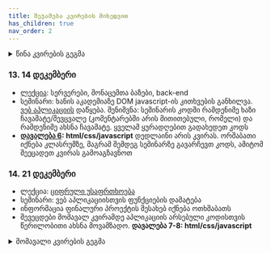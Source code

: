 ```yaml
---
title: შეჯამება კვირების მიხედვით
has_children: true
nav_order: 2
---
```



<details markdown="block">

<summary> წინა კვირების გეგმა </summary>

### 1. 21 სექტემბერი
პირველ კვირას გავარჩიეთ ეს საკითხები:

- საგნის მიმოხილვა - იხილეთ სილაბუსი
- [კარელის სამუშაო გარემოს გამართვა](/content/resources/karel_de)
- კარელის შესავალი 
    - ვინც ლექცია გააცდინა, შეგიძლიათ ნახოთ მოკლე [pdf](/content/files/lecture1.pdf) ვერსია (while ციკლამდე)
    - თუ გინდათ უბრალოდ საკითხების გამეორება, კარელის ბრძანებები და პროგრამის გამოყენება არის [ამ გვერდზე](/content/resources/karel_reference)
- [ამ კვირის დავალება](/content/homework/1_karel_intro). აუცილებლად გაეცანით [ამ გვერდს](/content/info/hw_karel), სადაც არის დავალების ატვირთვის ფორმატი, დეტალები და წესები


### 2. 28 სექტემბერი
- საიტის მთავარ გვერდზე დავამატე ტექნიკური ინფორმაცია

დღეს თავიდან გავივლით ყველა მნიშვნელოვან ნაწილს წინა კვირიდან და შემდეგ დავასრულებთ კარელის ფუნქციების სწავლას. 
- მიზანი არის რომ საფუძვლები მყარად გვესმოდეს, გავიმეორებთ რაც შეიძლება ბევრჯერ და ბევრნაირად
- შეეცდებით ხოლმე დამოუკიდებლად გააკეთოთ სავარჯიშოები

- ჯამში პირველი ორი კვირის კარელის მასალა არის [წინა კვირას გაზიარებულ pdf-ში](/content/files/lecture1.pdf). გაცდენის ან თავიდან ახსნის საჭიროების შემთხვევაში წაიკითხეთ ეს.
- თუ მასალა გესმით, მაგრამ რომელიმე ფუნქციის ან ბრძანების გამოყენება დაგავიწყდათ, pdf-ში ძებნა არ არის საჭირო, ყველაფერი არის [ამ გვერდზე](/content/resources/karel_reference) მაგალითებით. 
- სემინარზე უფრო მეტად გავნიხილეთ ეგ გვერდი და [სავარჯიშოები](/content/classwork/2_karel). ვისაც მათი გაკეთება მარტივად შეგიძლიათ, დღეს დასწრება აუცილებელი არ არის. 


### 3. 5 ოქტომბერი

- *ლექცია*: [კომპიუტერები](/content/lectures/3_computers)
- *სემინარი*: [კარელის სავარჯიშოები 2](/content/classwork/3_karel)



### 4. 12 ოქტომბერი
- **ლექციაზე** განვიხილეთ [წინა კვირის](/content/lectures/3_computers) მაგალითები და ვისაუბრეთ [პროგრამირების ენებზე](/content/lectures/4_programming_languages)
- **სემინარზე** გავაკეთეთ კარელის სავარჯიშოები. გავარჩიეთ [პირველი ორი ამ გვერდიდან](/content/classwork/4_karel). დავალების დაწერაში დაგეხმარებათ მე-3 და მე-4.
- იმ შემთხვევისთვის, თუ ამ კვირის მე-3 და მე-4 სავარჯიშოების დამოუკიდებლად გარჩევამ დიდი დრო წაიღო, **დავალების** დედლაინს გადავწევ ერთი კვირით. მაინც შეეცადეთ ამ კვირას დაასრულოთ.
- **პირველი ქვიზი** იქნება ხუთშაბათს, 22 ოქტომბერს, 19:30-ზე საგამოცდოში. ქვიზისთვის რა იმეცადინოთ და რჩევები ნახეთ [აქ](/content/info/quiz_karel). არ დაგავიწყდეთ, რომ რამდენს იმეცადინებთ გადაწყვეტთ თქვენ. ქვიზზე იქნება ცვლადი სირთულის კითხვები, ელემენტარულიდან კარგად დასაფიქრებელზე, ამიტომ არ არის აუცილებელი სრულყოფილად იცოდეთ და გესმოდეთ ყველაფერი იმისთვის, რომ ნორმალური ქულა მიიღოთ.


### 5. 19 ოქტომბერი

ეს კვირა არის სავალდებულო ინფორმაციით ნაკლებად დატვირთული, მაგრამ წარმოადგენს საკმაოდ მნიშვნელოვან საფუძველს კურსის დანარჩენი ნაწილისთვის.


1. **პროგრამირების ენების მაგალითები** <br>
მცირე ისტორიული კონტექსტით. ამ მასალიდან საერთოდ არაფრის გაგება და ცოდნა არ მოგეთხოვებათ, მაგრამ მოსმენა ბევრს დაგეხმარებათ 2.-ის უკეთ გაგებაში.

2. **html და javascript მაგალითები** <br>
ამ ორს უფრო დიდ ხანს დავუთმობთ და განახებთ რაზე ვიმუშავებთ კურსის დანარჩენი ნაწილის განმავლობაში. **ყველაფერს**, რასაც გავაკეთებ, შემდეგი კვირების განმავლობაში თავიდან და დეტალურად ავხსნი, ამიტომ ამ ლექციაზე არ კონცენტრირდეთ დეტალებზე და იმაზე, რომ ყველაფერი არ გესმით. მიზანი ის არის, რომ შემდგომი ცოდნის შეძენისას ზედაპირულად გესმოდეთ, რისთვის კეთდება.

3. **კარელი** <br>
- წინა კვირას ატვირთული ამოცანების მოკლე ახსნა
- რამდენიმე რთული ამოცანის ამოხსნის hint-ები
- კითხვები

ამ კვირის განმავლობაში აიტვირთება:
- ბონუს დავალება
- სხვა რთული ამოცანები კარელისთვის



### 6. 26 ოქტომბერი
შემდეგი თვე დატვირთული იქნება ბევრი და მრავალფეროვანი ახალი მასალით, რის შემდეგაც მათ გამოყენებაზე ვკონცენტრირდებით


- [კარელის ბონუს დავალებები](/content/resources/karel_bonus). დედლაინი არის მომავალ სამშაბათამდე.

- **ჯავასკრიპტის უკეთ გაცნობა**
ამ ნაწილში გავიცნობთ ენის იმ დამატებით ნაწილებს, რომელიც კარელში განზრახ იყო დამალული, რათა:
    - არ დატვირთულიყავით დამატებითი ინფორმაციით და ფიქრის პროცესი ყოფილიყო უფრო 'pure' და მარტივი გამოსავალი არ გეპოვათ ზოგ ამოცანაზე
    - [საწყისი კოდი](https://codesandbox.io/s/seminar1-4hcjw?file=/index.js). საკმაოდ ბევრი მასალაა, ამიტომ რაიმე სახის დამატებით სავარჯიშოებს ამ კვირას აღარ ავტირთავ.
    - [ამოხსნა](https://codesandbox.io/s/seminar1-solution-bb4gj?file=/index.js:88-143)
    - კოდის გამოსაყენებლად ნახეთ [ინსტრუქცია](/content/resources/main_de)

[ინტერნეტის ვიდეო დებილური სიტკომიდან](https://www.youtube.com/watch?v=iDbyYGrswtg) და [გაგრძელება](https://www.youtube.com/watch?v=Vywf48Dhyns)



### 7. 2 ნოემბერი 
- ლექცია: [ინტერნეტი (შესავალი)](/content/lectures/7_internet)
- სემინარი: ჯავასკრიპტის სავარჯიშოები
    + [საწყისი კოდი](https://codesandbox.io/s/seminar2-hffs1?file=/index.js)
    + [ამოხსნა](https://codesandbox.io/s/seminar2-solution-jkoun)
    + [ბოლო ორ კვირას ჯავასკრიპტის ნასწავლი ფუნქციონალის შეჯამება](/content/resources/javasccript_reference)

**დავალება 5: javascript** შეგიძლიათ ნახოთ [აქ](https://codesandbox.io/s/homework5-fmpgf?file=/index.js). 

### 8. 9 ნოემბერი
- [ორივე საათის ჩანაწერი](https://drive.google.com/file/d/1npmBl6SrhR8Xuraq1nmK4IsFXditXsqv/view?usp=sharing)
- javascript/html/css დავალებების [ატვირთვის ინსტრუქცია](/content/info/hw_web)
- ლექცია: ვებ სერვერის და ვებ გვერდის გამოქვეყნების დემონსტრაცია (უფრო დეტალურად მომავალ კვირას)
- სემინარიზე 
    - გავარჩიეთ დავალების საწყისი კოდი, თავიდან ავხსენით javascript-ის რამდენიმე ფუნქცია წინა კვირიდან
    - [დავიწყეთ html-ის შესავალი](https://codesandbox.io/s/seminar8-html1-d23yp?file=/index.html). სულ 10-15 წუთი უნდა ამ მასალის გაცნობა და შეგიძლიათ [ამ გვერდზე](https://ka.khanacademy.org/computing/computer-programming/html-css) ნახოთ ვიდეოები და კონსპექტები, სადაც კარგად არის ახსნილი html-ის საწყისები (სიებამდე).  
- სხვა:
    + დრაივზე შევქმენი [ახალი ფოდლერი](https://drive.google.com/drive/folders/1A_MuZu_aV53I5GNMrpHNS3hMtjy1DFSp?usp=sharing) ლექცია/სემინარების ვიდეო ჩანაწერების და რამდენიმე გამოგზავნილი უკვე დავამატე. თუ თქვენც გაქვთ ჩანაწერი, გთხოვთ ატვირთოთ. ეს ბმული დამატებულია მთავარ გვერდზეც 
    + ამ ფოლდერში ჩანაწერები კატეგორიების მიხედვითაა დალაგებული და კონკრეტული კვირების ლინკებს ჩავამატებ ამ გვერდზე.


### 9. 16 ნოემბერი
- ლექცია: [ვები](/content/lectures/9_web)
    - ბონუს დავალება მომავალი კვირისთვის: დააკვირდით url-ებს იმ გვერდებზე, რომელზეც შედიხართ. ეცადეთ ნახოთ რა პრინციპით იქმნება ეს ბმული და რომელი საიტი როგორ მუშაობს

- სემინარი: html & css
    + სემინარზე განხილული ფუნქციები არის [codesandbox-ზე](https://codesandbox.io/s/seminar9-html1-k9gfy). შეგიძლიათ გამოიყენოთ, როგორც reference - აღწერილია რომელი რას აკეთებს, როგორ, და მარჯვნივ ხედავთ შედეგს. ვისაც გსურთ html ფაილების native პროგრამით (და არა codesandbox-ის გამოყენებით) დაედიტება და ბრაუზერით გახსნა, ინსტრუქცია არის [web სამუშაო გარემოს](/content/resources/main_de) გვერდზე. სემინარზე დაწერილი კოდი ავტვირთე [საიტზეც](/content/classwork/9_html1)
    + მათ, ვისაც მეტი ან უბრალოდ სხვანაირი ახსნა გჭირდებათ, შეგიძლიათ მიმართოთ ხანის აკადემიის არაჩვეულებრივ ვიდეოებს. **სემინარი თუ გააცდინეთ**, ცალკე ჩანაწერის ყურება და ცალკე ხანის აკადემია არ არის საჭირო, მარტო მეორე გააკეთეთ და მერე რავიცი მაგდენი დრო თუ მოგრჩათ.


### 10. 23 ნოემბერი

დასვენებაა, მაგრამ იმისთვის, რომ ძალიან არ ჩამოვრჩეთ,  **ყველას** გთხოვთ გააკეთოთ ხანის აკადემიის სავარჯიშოები და თუ რომელიმეს ვერ გააკეთებთ, უყურეთ სავარჯიშოს წინა ვიდეოს. ზოგი თეგი არ ამიხსნია ამ კვირას, მაგრამ მოკლედ განვიხილავთ შემდეგ სემინარზე. დროში რომ ჩავეტიოთ აუცილებელია, რომ წინასწარ გქონდეთ მაინც გავლილი

[ამ გვერდიდან](https://ka.khanacademy.org/computing/computer-programming/html-css) გაიარეთ შემდეგი თავები: შესავალი HTML-ში, შესავალი CSS-ში, მეტი HTML თეგი, css ტექსტის თვისებები

### 11. 30 ნოემბერი
- შარშანდელი სტუდენტის შექმნილი [საიტი](freeuni-digital-technologies.github.io/eabas19-project-website/)
- [ჯგუფი](https://www.facebook.com/groups/205469644291737) დისკუსიებისთვის და საინტერესო/სასარგებლო რესურსების გაზიარებისთვის. პირველი პოსტი დავდე უკვე და ნახეთ :)
- ლექცია: [dns](/content/lectures/web). ლექცია დამთავრდება ადრე და შესვენებამდე დავიწყებთ სემინარს
- სემინარი: html/css ხანის აკადემიაზე სავარჯიშოების გაკეთება. თუ რამე კარგად ვერ გაიგეთ, უყურეთ შესაბამის ვიდეოს
- **დავალება**
    + [html/css ყველა სავარჯიშოს გაკეთება](https://ka.khanacademy.org/computing/computer-programming/html-css) ცხრილების გარდა.
    + [css მასალის დასრულება](https://ka.khanacademy.org/computing/computer-programming/html-css/more-css-selectors/pt/using-multiple-css-classes). სემინარზე ყველაფერი ვერ მოვასწარით. უყურეთ ვიდეოებს და გააკეთეთ სავარჯიშოები
    + ეს ორი არ შემოწმდება, მაგრამ მეექვსე დავალება მომავალ კვირას იქნება ამ სავარჯიშოებზე დაყრდნობით




### 12. 7 დეკემბერი
- 4-15 იანვრის შეხვედრების გაცდენის გამო ერთი გადმოვიდა 28 დეკემბერს, ხოლო მეორე იქნება 17 იანვარს. მეორე ქვიზი აღარ ჩატარდება. 
- ლექცია და სემინარი: javascript წინა ნაწილის გამეორება. [ობიექტები და სიების](https://codesandbox.io/s/seminar11-html-javascript-3lcjc?file=/index.js) შესავალი. DOM javascript
- **დავალება:** სემინარზე შევთანხმდით, რომ უკეთესია წინასწარ იმეცადინოთ ხანის აკადემიაზე ყველამ საკუთარი ტემპით და შეხვედრისას რთული საკითხები/დამატებითი თემები გავარჩიოთ. ამის შესრულების წასახალისებლად, ამ კვირასაც არ გექნებათ გამოსაგზავნი დავალება. მომავალი კვირისთვის [ამ გვერდიდან](https://ka.khanacademy.org/computing/computer-programming/html-css-js) გჭირდებათ ყველაფერი DOM ანიმაციის გარდა (მაგრამ თუ გაეცნობით ძალიან სახალისო ნაწილია).
- ამ ცვლილებების გამო ქულების განაწილება არის ასეთი:
    + 1-6 დავალება და პირველი ქვიზის ქულა არ იცვლება. დავალებები 4-4, ქვიზი 9 (სულ 33). 7 და 8 დავალება გაერთიანდება ერთად და ექნება 8 ქულა (ანუ დავალებები + ქვიზი სულ 41)
    + ფინალურ პროექტს 20-ის მაგივრად ექნება 24 ქულა და ფინალურ გამოცდას 30-ის მაგივრად ექნება 35 ქულა
- ფინალურ პროექტზე დეტალებს დავდებ მომავალ კვირას
- რაც შეეხება წინა კვირების შეჯამებას:
    + ჯავასკრიპტის საფუძვლები შეგიძლიათ ნახოთ რესურსებში და ასევე კარგი შეჯამება არის [ამ გვერდზე მეორე თავში](https://webschool.ge/js/1303).
    + html/css აუცილებელი მასალა შეგიძლიათ ისწავლოთ და იმეცადინოთ [ხანის აკადემიიდან](https://ka.khanacademy.org/computing/computer-programming/html-css). საგანში აუცილებელია ყველას ცოდნა, ცხრილების გარდა
    + DOM javascript აუცილებელი მასალაც [ხანის აკადემიაზეა](https://ka.khanacademy.org/computing/computer-programming/html-css-js). გჭირდებათ ყველაფერი DOM ანიმაციის გარდა (მაგრამ თუ გაეცნობით ძალიან სახალისო ნაწილია) 

</details>

<!-- შეჯამება მე-7 კითხვამდე -->
### 13. 14 დეკემბერი
- [ლექცია](/content/lectures/13_backend_db_cloud): სერვერები, მონაცემთა ბაზები, back-end
- სემინარი: ხანის აკადემიაზე DOM javascript-ის კითხვების განხილვა. [ვებ აპლიკაციის](https://codesandbox.io/s/seminar13-webapp1-lzd5l) დაწყება. შენიშვნა: სემინარის კოდში რამდენიმე ხაზი ჩავამატე/შევცვალე (კომენტარებში არის მითითებული, რომელი) და რამდენიმე ახსნა ჩავამატე. ყველამ ყურადღებით გადახედეთ კოდს
- **[დავალება 6](https://codesandbox.io/s/homework6-webapp1-dxb61): html/css/javascript** დედლაინი არის კვირას. ორშაბათი იქნება კლასრუმზე, მაგრამ შემდეგ სემინარზე გავარჩევთ კოდს, ამიტომ შეეცადეთ კვირას გამოაგზავნოთ 


### 14. 21 დეკემბერი
- ლექცია: [ციფრული უსაფრთხოება](/content/lectures/14_cuber_security)
- სემინარი: ვებ აპლიკაციისთვის ფუნქციების დამატება
- ინფორმაცია ფინალური პროექტის შესახებ იქნება ოთხშაბათს
- შევეცდები მომავალ კვირამდე აპლიკაციის არსებული კოდისთვის წერილობითი ახსნა მოვამზადო.
**დავალება 7-8: html/css/javascript**<br>

<details markdown="block">

### 15. 28 დეკემბერი
<!-- - ლექცია: პროგრამების შექმნის პროცესი. agile, scrum -->
- პრეზენტაცია: vpn
- ლექცია: ალგორითმები და ხელოვნური ინტელექტი
- სემინარი: დავალების გარჩევა, აპლიკაციისთვის ახალი ფუნქციონალის დამატება

**ფინალური პროექტისთვის ჯგუფებში განაწილება. ფინალური პროექტის დაწყება**. დედლაინი იქნება 22 იანვარს


<summary>მომავალი კვირების გეგმა</summary>


### 16. 17 იანვარი

- კონსულტაცია პროექტზე. დისკუსიები და პრეზენტაციები



</details>

